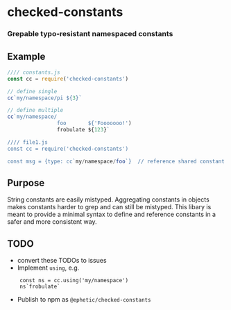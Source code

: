 # checked-constants

### Grepable typo-resistant namespaced constants

## Example

```javascript
//// constants.js
const cc = require('checked-constants')

// define single
cc`my/namespace/pi ${3}`

// define multiple
cc`my/namespace/
                foo       ${'Fooooooo!')
                frobulate ${123}`

//// file1.js
const cc = require('checked-constants')

const msg = {type: cc`my/namespace/foo`}  // reference shared constant
```

## Purpose

String constants are easily mistyped. Aggregating constants in objects makes constants harder to
grep and can still be mistyped. This libary is meant to provide a minimal syntax to define and
reference constants in a safer and more consistent way.

## TODO

* convert these TODOs to issues
* Implement `using`, e.g.

```
    const ns = cc.using('my/namespace')
    ns`frobulate`
```

* Publish to npm as `@ephetic/checked-constants`
